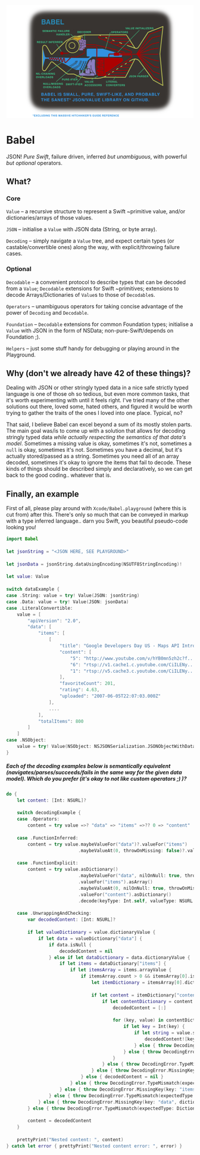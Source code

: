 ![Babel](./Resources/Babel.png)

# Babel

JSON! *Pure Swift*, failure driven, inferred *but unambiguous*, with powerful *but optional* operators.

## What?

### Core

`Value` – a recursive structure to represent a Swift ~primitive value, and/or dictionaries/arrays of those values.

`JSON` – initialise a `Value` with JSON data (String, or byte array).

`Decoding` – simply navigate a `Value` tree, and expect certain types (or castable/convertible ones) along the way, with explicit/throwing failure cases.

### Optional

`Decodable` – a convenient protocol to describe types that can be decoded from a `Value`; `Decodable` extensions for Swift ~primitives; extensions to decode Arrays/Dictionaries of `Value`s to those of `Decodable`s.

`Operators` – unambiguous operators for taking concise advantage of the power of `Decoding` and `Decodable`.

`Foundation` – `Decodable` extensions for common Foundation types; initialise a `Value` with JSON in the form of NSData; non-pure-Swift/depends on Foundation ;).

`Helpers` – just some stuff handy for debugging or playing around in the Playground.

## Why (don't we already have 42 of these things)?

Dealing with JSON or other stringly typed data in a nice safe strictly typed language is one of those oh so tedious, but even more common tasks, that it's worth experimenting with until it feels right. I've tried many of the other solutions out there, loved some, hated others, and figured it would be worth trying to gather the traits of the ones I loved into one place. Typical, no?

That said, I believe Babel can excel beyond a sum of its mostly stolen parts. The main goal was/is to come up with a solution that allows for decoding stringly typed data *while actually respecting the semantics of that data's model*. Sometimes a missing value is okay, sometimes it's not, sometimes a `null` is okay, sometimes it's not. Sometimes you have a decimal, but it's actually stored/passed as a string. Sometimes you need all of an array decoded, sometimes it's okay to ignore the items that fail to decode. These kinds of things should be described simply and declaratively, so we can get back to the good coding.. whatever that is.

## Finally, an example

First of all, please play around with `Xcode/Babel.playground` (where this is cut from) after this. There's only so much that can be conveyed in markup with a type inferred language.. darn you Swift, you beautiful pseudo-code looking you!

```swift
import Babel

let jsonString = "<JSON HERE, SEE PLAYGROUND>"

let jsonData = jsonString.dataUsingEncoding(NSUTF8StringEncoding)!

let value: Value

switch dataExample {
case .String: value = try! Value(JSON: jsonString)
case .Data: value = try! Value(JSON: jsonData)
case .LiteralConvertible:
    value = [
        "apiVersion": "2.0",
        "data": [
            "items": [
                [
                    "title": "Google Developers Day US - Maps API Introduction",
                    "content": [
                        "5": "http://www.youtube.com/v/hYB0mn5zh2c?f...",
                        "6": "rtsp://v1.cache1.c.youtube.com/CiILENy.../0/0/0/video.3gp",
                        "1": "rtsp://v5.cache3.c.youtube.com/CiILENy.../0/0/0/video.3gp"
                    ],
                    "favoriteCount": 201,
                    "rating": 4.63,
                    "uploaded": "2007-06-05T22:07:03.000Z"
                ],
                ....
            ],
            "totalItems": 800
        ]
    ]
case .NSObject:
    value = try! Value(NSObject: NSJSONSerialization.JSONObjectWithData(jsonData, options: .AllowFragments))
}
```
##### Each of the decoding examples below is semantically equivalent (navigates/parses/succeeds/fails in the same way for the given data model). Which do you prefer (it's okay to not like custom operators ;) )?

```swift
do {
    let content: [Int: NSURL]?
    
    switch decodingExample {
    case .Operators:
        content = try value =>? "data" => "items" =>?? 0 => "content"
        
    case .FunctionInferred:
        content = try value.maybeValueFor("data")?.valueFor("items")
                           .maybeValueAt(0, throwOnMissing: false)?.valueFor("content").decode()
        
    case .FunctionExplicit:
        content = try value.asDictionary()
                           .maybeValueFor("data", nilOnNull: true, throwOnMissing: true)?.asDictionary()
                           .valueFor("items").asArray()
                           .maybeValueAt(0, nilOnNull: true, throwOnMissing: false)?.asDictionary()
                           .valueFor("content").asDictionary()
                           .decode(keyType: Int.self, valueType: NSURL.self, ignoreFailures: false)
        
    case .UnwrappingAndChecking:
        var decodedContent: [Int: NSURL]?
        
        if let valueDictionary = value.dictionaryValue {
            if let data = valueDictionary["data"] {
                if data.isNull {
                    decodedContent = nil
                } else if let dataDictionary = data.dictionaryValue {
                    if let items = dataDictionary["items"] {
                        if let itemsArray = items.arrayValue {
                            if itemsArray.count > 0 && itemsArray[0].isDictionary {
                                let itemDictionary = itemsArray[0].dictionaryValue!

                                if let content = itemDictionary["content"] {
                                    if let contentDictionary = content.dictionaryValue {
                                        decodedContent = [:]
                                        
                                        for (key, value) in contentDictionary {
                                            if let key = Int(key) {
                                                if let string = value.stringValue, url = NSURL(string: string) {
                                                    decodedContent![key] = url
                                                } else { throw DecodingError.TypeMismatch(expectedType: NSURL.self, value: value) }
                                            } else { throw DecodingError.TypeMismatch(expectedType: Int.self, value: .String(key)) }
                                        }
                                    } else { throw DecodingError.TypeMismatch(expectedType: Dictionary<String, Value>.self, value: content) }
                                } else { throw DecodingError.MissingKey(key: "content", dictionary: itemDictionary) }
                            } else { decodedContent = nil }
                        } else { throw DecodingError.TypeMismatch(expectedType: Array<Value>.self, value: items) }
                    } else { throw DecodingError.MissingKey(key: "items", dictionary: dataDictionary) }
                } else { throw DecodingError.TypeMismatch(expectedType: Dictionary<String, Value>.self, value: data) }
            } else { throw DecodingError.MissingKey(key: "data", dictionary: valueDictionary) }
        } else { throw DecodingError.TypeMismatch(expectedType: Dictionary<String, Value>.self, value: value) }

        content = decodedContent
    }
    
    prettyPrint("Nested content: ", content)
} catch let error { prettyPrint("Nested content error: ", error) }

```
